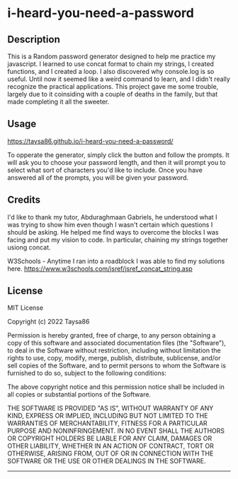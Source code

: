 # i-heard-you-need-a-password

## Description

This is a Random password generator designed to help me practice my javascript. I learned to use concat format to chain my strings, I created functions, and I created a loop.
I also discovered why console.log is so useful. Until now it seemed like a weird command to learn, and I didn't really recognize the practical applications. This project gave me some
trouble, largely due to it coinsiding with a couple of deaths in the family, but that made completing it all the sweeter.


## Usage

https://taysa86.github.io/i-heard-you-need-a-password/

To opperate the generator, simply click the button and follow the prompts. It will ask you to choose your password length, and then it will prompt you to select what sort of characters you'd like to include. Once you have answered all of the prompts, you will be given your password.


## Credits

I'd like to thank my tutor, Abduraghmaan Gabriels, he understood what I was trying to show him even though I wasn't certain which questions I 
should be asking. He helped me find ways to overcome the blocks I was facing and put my vision to code. In particular, chaining my strings together usiong concat.

W3Schools - Anytime I ran into a roadblock I was able to find my solutions here.
https://www.w3schools.com/jsref/jsref_concat_string.asp

## License

MIT License

Copyright (c) 2022 Taysa86

Permission is hereby granted, free of charge, to any person obtaining a copy
of this software and associated documentation files (the "Software"), to deal
in the Software without restriction, including without limitation the rights
to use, copy, modify, merge, publish, distribute, sublicense, and/or sell
copies of the Software, and to permit persons to whom the Software is
furnished to do so, subject to the following conditions:

The above copyright notice and this permission notice shall be included in all
copies or substantial portions of the Software.

THE SOFTWARE IS PROVIDED "AS IS", WITHOUT WARRANTY OF ANY KIND, EXPRESS OR
IMPLIED, INCLUDING BUT NOT LIMITED TO THE WARRANTIES OF MERCHANTABILITY,
FITNESS FOR A PARTICULAR PURPOSE AND NONINFRINGEMENT. IN NO EVENT SHALL THE
AUTHORS OR COPYRIGHT HOLDERS BE LIABLE FOR ANY CLAIM, DAMAGES OR OTHER
LIABILITY, WHETHER IN AN ACTION OF CONTRACT, TORT OR OTHERWISE, ARISING FROM,
OUT OF OR IN CONNECTION WITH THE SOFTWARE OR THE USE OR OTHER DEALINGS IN THE
SOFTWARE.

---

